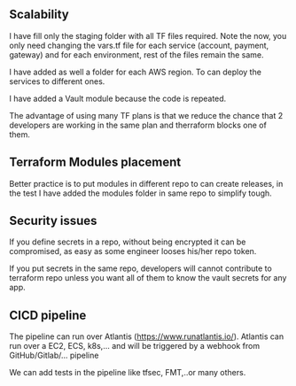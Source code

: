 ## Scalability

I have fill only the staging folder with all TF files required. Note the now, you only need changing the vars.tf file for each service (account, payment, gateway) and for each environment, rest of the files remain the same.

I have added as well a folder for each AWS region. To can deploy the services to different ones.

I have added a Vault module because the code is repeated.

The advantage of using many TF plans is that we reduce the chance that 2 developers are working in the same plan and therraform blocks one of them.

## Terraform Modules placement

Better practice is to put modules in different repo to can create releases, in the test I have added the modules folder in same repo to simplify tough.

## Security issues

If you define secrets in a repo, without being encrypted it can be compromised, as easy as some engineer looses his/her repo token.

If you put secrets in the same repo, developers will cannot contribute to terraform repo unless you want all of them to know the vault secrets for any app.

## CICD pipeline

The pipeline can run over Atlantis (https://www.runatlantis.io/). Atlantis can run over a EC2, ECS, k8s,... and will be triggered by a webhook from GitHub/Gitlab/... pipeline

We can add tests in the pipeline like tfsec, FMT,..or many others.